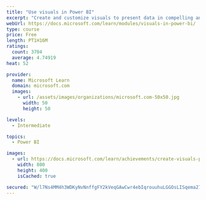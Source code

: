 ```yaml
---
title: "Use visuals in Power BI"
excerpt: "Create and customize visuals to present data in compelling and insightful ways."
webUrl: https://docs.microsoft.com/learn/modules/visuals-in-power-bi/
type: course
price: Free
length: PT1H16M
ratings:
  count: 3704
  average: 4.74919
heat: 52

provider:
  name: Microsoft Learn
  domain: microsoft.com
  images:
    - url: /assets/images/organizations/microsoft.com-50x50.jpg
      width: 50
      height: 50

levels:
  - Intermediate

topics:
  - Power BI

images:
  - url: https://docs.microsoft.com/learn/achievements/create-visuals-power-bi-desktop-social.png
    width: 800
    height: 400
    isCached: true

secured: "W/l7Ns4MM4h3WDKyNvNnffgFY2kVeqGAwCwr4ebIqrouuhuLGGOsLISqema27nGWuBX8M2vuzqkswU/F/EvqKsa7YExuYOndJm43hbPrnpWzieJxAsKFH5qeXaT3vZsGUCOErXrSZtbBH6z7YhKHKmF4Lo6uIyPdLaQzJK47pr2OrEFnSPP2r6zkR6LGrfn+SKKD1ZSMctgULEw5vPK27qfXCL6kyv+KgnNz4yoVmZ/ySmGjqspd9m3b7+GM+DjOCAr0r7ma7Qi0JDbuTQTFjoBx6p2gw+rATKmkbtJMVAr5Q9yBhaZtYRrYhC4DqfTwTMHkWdCpcejgX85duDwp4NYo3fR5XpfiiAzBs8MPVOCJVQ5Z5pqKjHyGno20l/oD/NSJ51FFxyuHRXKDr2P6pxYYPD9zCI4vlfwwVSRmJF0=;cADglZUdn7IFA1HfzsAk4w=="
---
```


